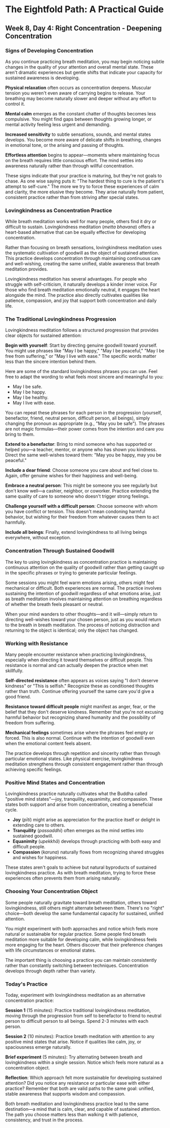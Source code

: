 # The Eightfold Path: A Practical Guide
## Week 8, Day 4: Right Concentration - Deepening Concentration

### Signs of Developing Concentration

As you continue practicing breath meditation, you may begin noticing subtle changes in the quality of your attention and overall mental state. These aren't dramatic experiences but gentle shifts that indicate your capacity for sustained awareness is developing.

**Physical relaxation** often occurs as concentration deepens. Muscular tension you weren't even aware of carrying begins to release. Your breathing may become naturally slower and deeper without any effort to control it.

**Mental calm** emerges as the constant chatter of thoughts becomes less compulsive. You might find gaps between thoughts growing longer, or mental activity feeling less urgent and demanding.

**Increased sensitivity** to subtle sensations, sounds, and mental states develops. You become more aware of delicate shifts in breathing, changes in emotional tone, or the arising and passing of thoughts.

**Effortless attention** begins to appear—moments where maintaining focus on the breath requires little conscious effort. The mind settles into awareness naturally rather than through willful concentration.

These signs indicate that your practice is maturing, but they're not goals to chase. As one wise saying puts it: "The hardest thing to cure is the patient's attempt to self-cure." The more we try to force these experiences of calm and clarity, the more elusive they become. They arise naturally from patient, consistent practice rather than from striving after special states.

### Lovingkindness as Concentration Practice

While breath meditation works well for many people, others find it dry or difficult to sustain. Lovingkindness meditation (*metta bhavana*) offers a heart-based alternative that can be equally effective for developing concentration.

Rather than focusing on breath sensations, lovingkindness meditation uses the systematic cultivation of goodwill as the object of sustained attention. This practice develops concentration through maintaining continuous care and well-wishing, creating the same unified, stable awareness that breath meditation provides.

Lovingkindness meditation has several advantages. For people who struggle with self-criticism, it naturally develops a kinder inner voice. For those who find breath meditation emotionally neutral, it engages the heart alongside the mind. The practice also directly cultivates qualities like patience, compassion, and joy that support both concentration and daily life.

### The Traditional Lovingkindness Progression

Lovingkindness meditation follows a structured progression that provides clear objects for sustained attention:

**Begin with yourself**: Start by directing genuine goodwill toward yourself. You might use phrases like "May I be happy," "May I be peaceful," "May I be free from suffering," or "May I live with ease." The specific words matter less than the sincere intention behind them.

Here are some of the standard lovingkindness phrases you can use. Feel free to adapt the wording to what feels most sincere and meaningful to you:

- May I be safe.
- May I be happy.
- May I be healthy.
- May I live with ease.

You can repeat these phrases for each person in the progression (yourself, benefactor, friend, neutral person, difficult person, all beings), simply changing the pronoun as appropriate (e.g., "May you be safe"). The phrases are not magic formulas—their power comes from the intention and care you bring to them.

**Extend to a benefactor**: Bring to mind someone who has supported or helped you—a teacher, mentor, or anyone who has shown you kindness. Direct the same well-wishes toward them: "May you be happy, may you be peaceful."

**Include a dear friend**: Choose someone you care about and feel close to. Again, offer genuine wishes for their happiness and well-being.

**Embrace a neutral person**: This might be someone you see regularly but don't know well—a cashier, neighbor, or coworker. Practice extending the same quality of care to someone who doesn't trigger strong feelings.

**Challenge yourself with a difficult person**: Choose someone with whom you have conflict or tension. This doesn't mean condoning harmful behavior, but wishing for their freedom from whatever causes them to act harmfully.

**Include all beings**: Finally, extend lovingkindness to all living beings everywhere, without exception.

### Concentration Through Sustained Goodwill

The key to using lovingkindness as concentration practice is maintaining continuous attention on the quality of goodwill rather than getting caught up in the specific phrases or trying to generate particular feelings.

Some sessions you might feel warm emotions arising, others might feel mechanical or difficult. Both experiences are normal. The practice involves sustaining the intention of goodwill regardless of what emotions arise, just as breath meditation involves maintaining attention on breathing regardless of whether the breath feels pleasant or neutral.

When your mind wanders to other thoughts—and it will—simply return to directing well-wishes toward your chosen person, just as you would return to the breath in breath meditation. The process of noticing distraction and returning to the object is identical; only the object has changed.

### Working with Resistance

Many people encounter resistance when practicing lovingkindness, especially when directing it toward themselves or difficult people. This resistance is normal and can actually deepen the practice when met skillfully.

**Self-directed resistance** often appears as voices saying "I don't deserve kindness" or "This is selfish." Recognize these as conditioned thoughts rather than truth. Continue offering yourself the same care you'd give a good friend.

**Resistance toward difficult people** might manifest as anger, fear, or the belief that they don't deserve kindness. Remember that you're not excusing harmful behavior but recognizing shared humanity and the possibility of freedom from suffering.

**Mechanical feelings** sometimes arise where the phrases feel empty or forced. This is also normal. Continue with the intention of goodwill even when the emotional content feels absent.

The practice develops through repetition and sincerity rather than through particular emotional states. Like physical exercise, lovingkindness meditation strengthens through consistent engagement rather than through achieving specific feelings.

### Positive Mind States and Concentration

Lovingkindness practice naturally cultivates what the Buddha called "positive mind states"—joy, tranquility, equanimity, and compassion. These states both support and arise from concentration, creating a beneficial cycle.

- **Joy** (*pīti*) might arise as appreciation for the practice itself or delight in extending care to others. 
- **Tranquility** (*passaddhi*) often emerges as the mind settles into sustained goodwill. 
- **Equanimity** (*upekkhā*) develops through practicing with both easy and difficult people. 
- **Compassion** (*karuna*) naturally flows from recognizing shared struggles and wishes for happiness.

These states aren't goals to achieve but natural byproducts of sustained lovingkindness practice. As with breath meditation, trying to force these experiences often prevents them from arising naturally.

### Choosing Your Concentration Object

Some people naturally gravitate toward breath meditation, others toward lovingkindness, still others might alternate between them. There's no "right" choice—both develop the same fundamental capacity for sustained, unified attention.

You might experiment with both approaches and notice which feels more natural or sustainable for regular practice. Some people find breath meditation more suitable for developing calm, while lovingkindness feels more engaging for the heart. Others discover that their preference changes with life circumstances or emotional states.

The important thing is choosing a practice you can maintain consistently rather than constantly switching between techniques. Concentration develops through depth rather than variety.

### Today's Practice

Today, experiment with lovingkindness meditation as an alternative concentration practice:

**Session 1** (15 minutes): Practice traditional lovingkindness meditation, moving through the progression from self to benefactor to friend to neutral person to difficult person to all beings. Spend 2-3 minutes with each person.

**Session 2** (10 minutes): Practice breath meditation with attention to any positive mind states that arise. Notice if qualities like calm, joy, or spaciousness emerge naturally.

**Brief experiment** (5 minutes): Try alternating between breath and lovingkindness within a single session. Notice which feels more natural as a concentration object.

**Reflection**: Which approach felt more sustainable for developing sustained attention? Did you notice any resistance or particular ease with either practice? Remember that both are valid paths to the same goal: unified, stable awareness that supports wisdom and compassion.

Both breath meditation and lovingkindness practice lead to the same destination—a mind that is calm, clear, and capable of sustained attention. The path you choose matters less than walking it with patience, consistency, and trust in the process.